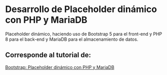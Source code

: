 # Desarrollo de Placeholder dinámico con PHP y MariaDB
Placeholder dinámico, haciendo uso de Bootstrap 5 para el front-end y PHP 8 para el back-end y MariaDB para el almacenamiento de datos.
## Corresponde al tutorial de:
[Bootstrap: Placeholder dinámico con PHP y MariaDB](http://blog.hadsonpar.com/2023/07/bootstrap-placeholder-dinamico-con-php.html)